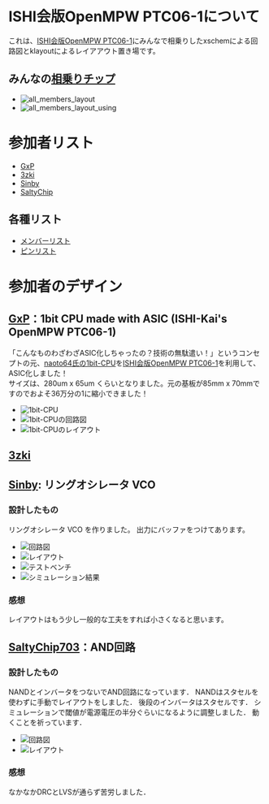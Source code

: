 # ISHI会版OpenMPW PTC06-1について
これは、[ISHI会版OpenMPW PTC06-1](https://ishi-kai.org/openmpw/shuttle/ptc06/2024/07/06/shuttle_ISHI-Kai_OpenMPW-PTC06-1_start.html)にみんなで相乗りしたxschemによる回路図とklayoutによるレイアアウト置き場です。

## みんなの[相乗りチップ](Submitted/all_members_layout.gds)
- ![all_members_layout](Submitted/all_members_layout.png)
- ![all_members_layout_using](Submitted/all_members_layout_using.png)

# 参加者リスト
- [GxP](https://www.gxp.co.jp)
- [3zki](https://github.com/3zki)
- [Sinby](https://sinby.com)
- [SaltyChip](https://github.com/SaltyChip703)

## 各種リスト
- [メンバーリスト](docs/member_list.pdf)
- [ピンリスト](docs/pin_list.pdf)

# 参加者のデザイン
## [GxP](member_project/GxP/)：1bit CPU made with ASIC (ISHI-Kai's OpenMPW PTC06-1)
「こんなものわざわざASIC化しちゃったの？技術の無駄遣い！」というコンセプトの元、[naoto64氏の1bit-CPU](https://naoto64.github.io/1bit-CPU/)を[ISHI会版OpenMPW PTC06-1](https://ishi-kai.org/openmpw/shuttle/ptc06/2024/07/06/shuttle_ISHI-Kai_OpenMPW-PTC06-1_start.html)を利用して、ASIC化しました！  
サイズは、280um x 65um くらいとなりました。元の基板が85mm x 70mmですのでおよそ36万分の1に縮小できました！  

- ![1bit-CPU](https://naoto64.github.io/1bit-CPU/img/implementation-example.jpg)
- ![1bit-CPUの回路図](member_project/GxP/images/xschem_1bit-CPU.png)
- ![1bit-CPUのレイアウト](member_project/GxP/images/klayout_1bit-CPU_size.png)


## [3zki](member_project/3zki/)

## [Sinby](member_project/Sinby/): リングオシレータ VCO 
### 設計したもの
リングオシレータ VCO を作りました。
出力にバッファをつけてあります。
- ![回路図](member_project/Sinby/images/vco_osc5_sch.png)
- ![レイアウト](member_project/Sinby/images/vco_osc5_gds.png)
- ![テストベンチ](member_project/Sinby/images/tb_vco_osc5_sch.png)
- ![シミュレーション結果](member_project/Sinby/images/tb_vco_osc5_sim_result.png)

### 感想
レイアウトはもう少し一般的な工夫をすれば小さくなると思います。

## [SaltyChip703](member_project/SaltyChip703/AND_circuit/)：AND回路
### 設計したもの
NANDとインバータをつないでAND回路になっています．
NANDはスタセルを使わずに手動でレイアウトをしました．
後段のインバータはスタセルです．
シミュレーションで閾値が電源電圧の半分ぐらいになるように調整しました．
動くことを祈っています．
- ![回路図](member_project/SaltyChip703/AND_circuit/and_sch.png)
- ![レイアウト](member_project/SaltyChip703/AND_circuit/and_gds.png)
### 感想
なかなかDRCとLVSが通らず苦労しました．

